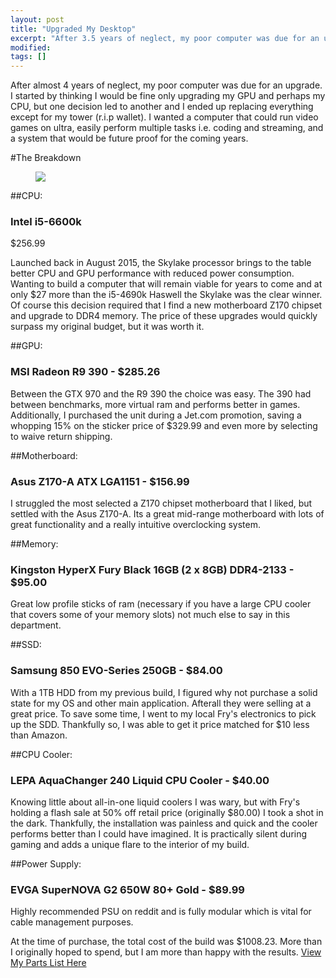 ```yaml
---
layout: post
title: "Upgraded My Desktop"
excerpt: "After 3.5 years of neglect, my poor computer was due for an upgrade."
modified:
tags: []
---
```


After almost 4 years of neglect, my poor computer was due for an upgrade. I started by thinking I would be fine only upgrading my GPU and perhaps my CPU, but one decision led to another and I ended up replacing everything except for my tower (r.i.p wallet). I wanted a computer that could run video games on ultra, easily perform multiple tasks i.e. coding and streaming, and a system that would be future proof for the coming years. 

#The Breakdown

<figure>
	<img src="http://i.imgur.com/H3ameFh.jpg">
</figure>

##CPU:

### Intel i5-6600k
$256.99

Launched back in August 2015, the Skylake processor brings to the table better CPU and GPU performance with reduced power consumption. Wanting to build a computer that will remain viable for years to come and at only $27 more than the i5-4690k Haswell the Skylake was the clear winner. Of course this decision required that I find a new motherboard Z170 chipset and upgrade to DDR4 memory. The price of these upgrades would quickly surpass my original budget, but it was worth it.

##GPU:

### MSI Radeon R9 390 - $285.26

Between the GTX 970 and the R9 390 the choice was easy. The 390 had between benchmarks, more virtual ram and performs better in games. Additionally, I purchased the unit during a Jet.com promotion, saving a whopping 15% on the sticker price of $329.99 and even more by selecting to waive return shipping.

##Motherboard:

### Asus Z170-A ATX LGA1151 - $156.99

I struggled the most selected a Z170 chipset motherboard that I liked, but settled with the Asus Z170-A. Its a great mid-range motherboard with lots of great functionality and a really intuitive overclocking system.

##Memory:

### Kingston HyperX Fury Black 16GB (2 x 8GB) DDR4-2133 - $95.00

Great low profile sticks of ram (necessary if you have a large CPU cooler that covers some of your memory slots) not much else to say in this department.

##SSD:

### Samsung 850 EVO-Series 250GB - $84.00

With a 1TB HDD from my previous build, I figured why not purchase a solid state for my OS and other main application. Afterall they were selling at a great price. To save some time, I went to my local Fry's electronics to pick up the SDD. Thankfully so, I was able to get it price matched for $10 less than Amazon.

##CPU Cooler:

### LEPA AquaChanger 240 Liquid CPU Cooler - $40.00

Knowing little about all-in-one liquid coolers I was wary, but with Fry's holding a flash sale at 50% off retail price (originally $80.00) I took a shot in the dark. Thankfully, the installation was painless and quick and the cooler performs better than I could have imagined. It is practically silent during gaming and adds a unique flare to the interior of my build. 

##Power Supply:

### EVGA SuperNOVA G2 650W 80+ Gold - $89.99

Highly recommended PSU on reddit and is fully modular which is vital for cable management purposes.

At the time of purchase, the total cost of the build was $1008.23. More than I originally hoped to spend, but I am more than happy with the results. [View My Parts List Here](http://pcpartpicker.com/p/jYJKWZ)